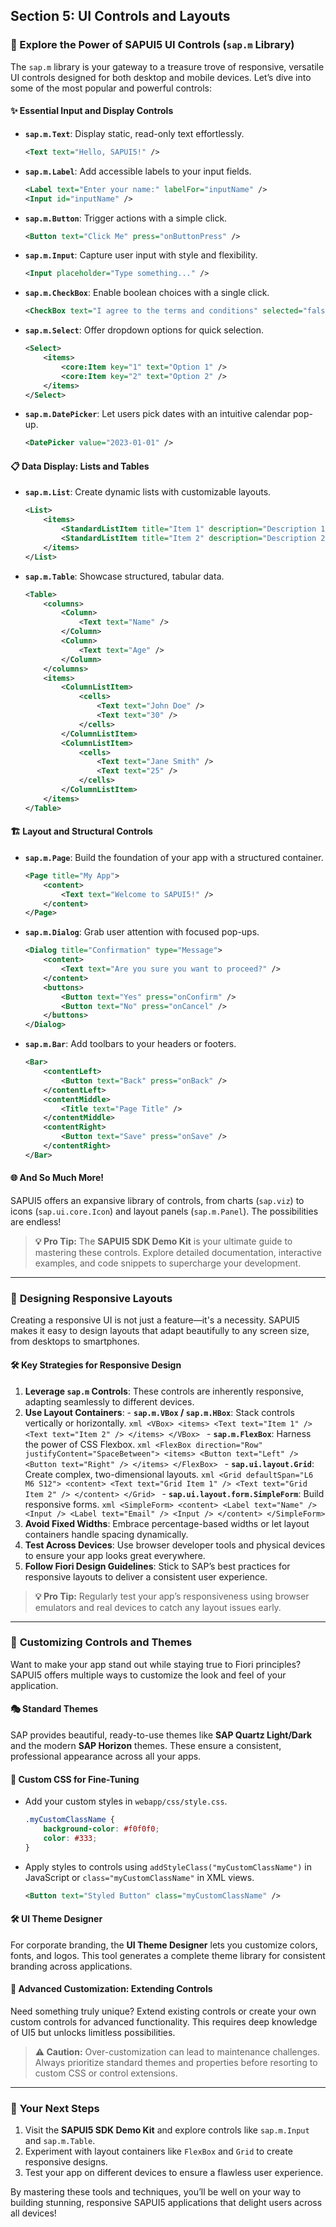 ## Section 5: UI Controls and Layouts

### 🚀 Explore the Power of SAPUI5 UI Controls (`sap.m` Library)

The `sap.m` library is your gateway to a treasure trove of responsive, versatile UI controls designed for both desktop and mobile devices. Let’s dive into some of the most popular and powerful controls:

#### ✨ **Essential Input and Display Controls**
- **`sap.m.Text`**: Display static, read-only text effortlessly.
    ```xml
    <Text text="Hello, SAPUI5!" />
    ```
- **`sap.m.Label`**: Add accessible labels to your input fields.
    ```xml
    <Label text="Enter your name:" labelFor="inputName" />
    <Input id="inputName" />
    ```
- **`sap.m.Button`**: Trigger actions with a simple click.
    ```xml
    <Button text="Click Me" press="onButtonPress" />
    ```
- **`sap.m.Input`**: Capture user input with style and flexibility.
    ```xml
    <Input placeholder="Type something..." />
    ```
- **`sap.m.CheckBox`**: Enable boolean choices with a single click.
    ```xml
    <CheckBox text="I agree to the terms and conditions" selected="false" />
    ```
- **`sap.m.Select`**: Offer dropdown options for quick selection.
    ```xml
    <Select>
        <items>
            <core:Item key="1" text="Option 1" />
            <core:Item key="2" text="Option 2" />
        </items>
    </Select>
    ```
- **`sap.m.DatePicker`**: Let users pick dates with an intuitive calendar pop-up.
    ```xml
    <DatePicker value="2023-01-01" />
    ```

#### 📋 **Data Display: Lists and Tables**
- **`sap.m.List`**: Create dynamic lists with customizable layouts.
    ```xml
    <List>
        <items>
            <StandardListItem title="Item 1" description="Description 1" />
            <StandardListItem title="Item 2" description="Description 2" />
        </items>
    </List>
    ```
- **`sap.m.Table`**: Showcase structured, tabular data.
    ```xml
    <Table>
        <columns>
            <Column>
                <Text text="Name" />
            </Column>
            <Column>
                <Text text="Age" />
            </Column>
        </columns>
        <items>
            <ColumnListItem>
                <cells>
                    <Text text="John Doe" />
                    <Text text="30" />
                </cells>
            </ColumnListItem>
            <ColumnListItem>
                <cells>
                    <Text text="Jane Smith" />
                    <Text text="25" />
                </cells>
            </ColumnListItem>
        </items>
    </Table>
    ```

#### 🏗️ **Layout and Structural Controls**
- **`sap.m.Page`**: Build the foundation of your app with a structured container.
    ```xml
    <Page title="My App">
        <content>
            <Text text="Welcome to SAPUI5!" />
        </content>
    </Page>
    ```
- **`sap.m.Dialog`**: Grab user attention with focused pop-ups.
    ```xml
    <Dialog title="Confirmation" type="Message">
        <content>
            <Text text="Are you sure you want to proceed?" />
        </content>
        <buttons>
            <Button text="Yes" press="onConfirm" />
            <Button text="No" press="onCancel" />
        </buttons>
    </Dialog>
    ```
- **`sap.m.Bar`**: Add toolbars to your headers or footers.
    ```xml
    <Bar>
        <contentLeft>
            <Button text="Back" press="onBack" />
        </contentLeft>
        <contentMiddle>
            <Title text="Page Title" />
        </contentMiddle>
        <contentRight>
            <Button text="Save" press="onSave" />
        </contentRight>
    </Bar>
    ```

#### 🌐 **And So Much More!**
SAPUI5 offers an expansive library of controls, from charts (`sap.viz`) to icons (`sap.ui.core.Icon`) and layout panels (`sap.m.Panel`). The possibilities are endless!

> **💡 Pro Tip:** The **SAPUI5 SDK Demo Kit** is your ultimate guide to mastering these controls. Explore detailed documentation, interactive examples, and code snippets to supercharge your development.

---

### 📱 **Designing Responsive Layouts**

Creating a responsive UI is not just a feature—it's a necessity. SAPUI5 makes it easy to design layouts that adapt beautifully to any screen size, from desktops to smartphones.

#### 🛠️ **Key Strategies for Responsive Design**
1. **Leverage `sap.m` Controls**: These controls are inherently responsive, adapting seamlessly to different devices.
2. **Use Layout Containers**:
        - **`sap.m.VBox` / `sap.m.HBox`**: Stack controls vertically or horizontally.
            ```xml
            <VBox>
                <items>
                    <Text text="Item 1" />
                    <Text text="Item 2" />
                </items>
            </VBox>
            ```
        - **`sap.m.FlexBox`**: Harness the power of CSS Flexbox.
            ```xml
            <FlexBox direction="Row" justifyContent="SpaceBetween">
                <items>
                    <Button text="Left" />
                    <Button text="Right" />
                </items>
            </FlexBox>
            ```
        - **`sap.ui.layout.Grid`**: Create complex, two-dimensional layouts.
            ```xml
            <Grid defaultSpan="L6 M6 S12">
                <content>
                    <Text text="Grid Item 1" />
                    <Text text="Grid Item 2" />
                </content>
            </Grid>
            ```
        - **`sap.ui.layout.form.SimpleForm`**: Build responsive forms.
            ```xml
            <SimpleForm>
                <content>
                    <Label text="Name" />
                    <Input />
                    <Label text="Email" />
                    <Input />
                </content>
            </SimpleForm>
            ```
3. **Avoid Fixed Widths**: Embrace percentage-based widths or let layout containers handle spacing dynamically.
4. **Test Across Devices**: Use browser developer tools and physical devices to ensure your app looks great everywhere.
5. **Follow Fiori Design Guidelines**: Stick to SAP’s best practices for responsive layouts to deliver a consistent user experience.

> **💡 Pro Tip:** Regularly test your app’s responsiveness using browser emulators and real devices to catch any layout issues early.

---

### 🎨 **Customizing Controls and Themes**

Want to make your app stand out while staying true to Fiori principles? SAPUI5 offers multiple ways to customize the look and feel of your application.

#### 🎭 **Standard Themes**
SAP provides beautiful, ready-to-use themes like **SAP Quartz Light/Dark** and the modern **SAP Horizon** themes. These ensure a consistent, professional appearance across all your apps.

#### 🎨 **Custom CSS for Fine-Tuning**
- Add your custom styles in `webapp/css/style.css`.
    ```css
    .myCustomClassName {
        background-color: #f0f0f0;
        color: #333;
    }
    ```
- Apply styles to controls using `addStyleClass("myCustomClassName")` in JavaScript or `class="myCustomClassName"` in XML views.
    ```xml
    <Button text="Styled Button" class="myCustomClassName" />
    ```

#### 🛠️ **UI Theme Designer**
For corporate branding, the **UI Theme Designer** lets you customize colors, fonts, and logos. This tool generates a complete theme library for consistent branding across applications.

#### 🚧 **Advanced Customization: Extending Controls**
Need something truly unique? Extend existing controls or create your own custom controls for advanced functionality. This requires deep knowledge of UI5 but unlocks limitless possibilities.

> **⚠️ Caution:** Over-customization can lead to maintenance challenges. Always prioritize standard themes and properties before resorting to custom CSS or control extensions.

---

### 🏁 **Your Next Steps**
1. Visit the **SAPUI5 SDK Demo Kit** and explore controls like `sap.m.Input` and `sap.m.Table`.
2. Experiment with layout containers like `FlexBox` and `Grid` to create responsive designs.
3. Test your app on different devices to ensure a flawless user experience.

By mastering these tools and techniques, you’ll be well on your way to building stunning, responsive SAPUI5 applications that delight users across all devices!
